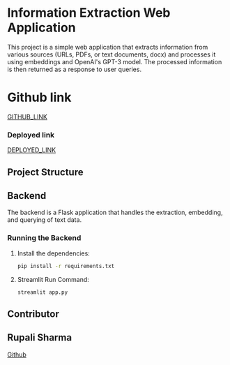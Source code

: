 # Information Extraction Web Application

This project is a simple web application that extracts information from various sources (URLs, PDFs, or text documents, docx) and processes it using embeddings and OpenAI's GPT-3 model. The processed information is then returned as a response to user queries.

# Github link

[GITHUB_LINK](https://github.com/rupali-12/Final_AIML_PYTHON_PROJECT)

### Deployed link

[DEPLOYED_LINK]()

## Project Structure

## Backend

The backend is a Flask application that handles the extraction, embedding, and querying of text data.

### Running the Backend

1. Install the dependencies:

   ```bash
   pip install -r requirements.txt
   ```

2. Streamlit Run Command:

   ```bash
   streamlit app.py
   ```

## Contributor

## Rupali Sharma

[Github](https://github.com/rupali-12/Final_AIML_Project)
